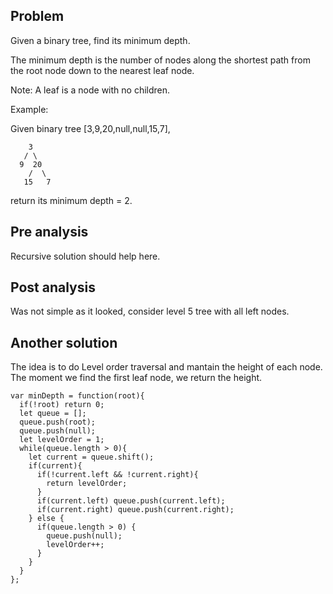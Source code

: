 ## Problem

Given a binary tree, find its minimum depth.

The minimum depth is the number of nodes along the shortest path from the root node down to the nearest leaf node.

Note: A leaf is a node with no children.

Example:

Given binary tree [3,9,20,null,null,15,7],

        3
       / \
      9  20
        /  \
       15   7

return its minimum depth = 2.

## Pre analysis

Recursive solution should help here.

## Post analysis

Was not simple as it looked, consider level 5 tree with all left nodes.

## Another solution

The idea is to do Level order traversal and mantain the height of each node. The moment we find the first leaf node, we return the height.

    var minDepth = function(root){
      if(!root) return 0;
      let queue = [];
      queue.push(root);
      queue.push(null);
      let levelOrder = 1;
      while(queue.length > 0){
        let current = queue.shift();
        if(current){
          if(!current.left && !current.right){
            return levelOrder;
          }
          if(current.left) queue.push(current.left);
          if(current.right) queue.push(current.right);
        } else {
          if(queue.length > 0) {
            queue.push(null);
            levelOrder++;
          }
        }
      }
    };
